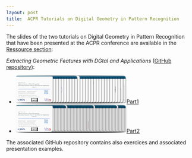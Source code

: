 ```yaml
---
layout: post
title:  ACPR Tutorials on Digital Geometry in Pattern Recognition
---
```


The slides of the two tutorials on Digital Geometry in Pattern Recognition that have been presented at the ACPR conference are available in the [Ressource section](https://dgtal.org/documentation/):


*Extracting Geometric Features with DGtal and Applications*  ([GitHub repository](https://kerautret.github.io/ACPR19-DGPRTutorial/)):

* [<img class="alignnone wp-image-413 size-medium" title="partie1TutoDG_ACPR19_teaser" src="https://raw.githubusercontent.com/DGtal-team/dgtal.github.io/master/img/partie1TutoDG_ACPR19_teaser.png" alt="" width="300" height="76" />](https://raw.githubusercontent.com/DGtal-team/dgtal.github.io/master/img/partie1TutoDG_ACPR19_teaser.png)[Part1](https://github.com/kerautret/ACPR19-DGPRTutorial/raw/master/docs/partie1TutoDG_ACPR19.pdf)
* [<img class="alignnone wp-image-413 size-medium" title="partie2TutoDG_ACPR19_teaser" src="https://raw.githubusercontent.com/DGtal-team/dgtal.github.io/master/img/partie2TutoDG_ACPR19_teaser.png" alt="" width="300" height="76" />](https://raw.githubusercontent.com/DGtal-team/dgtal.github.io/master/img/partie2TutoDG_ACPR19_teaser.png)[Part2](https://github.com/kerautret/ACPR19-DGPRTutorial/raw/master/docs/partie2TutoDG_ACPR19.pdf)



The associated GitHub repository contains also exercices and associated presentation examples.
